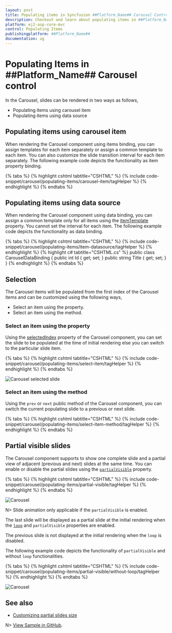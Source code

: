 ```yaml
---
layout: post
title: Populating items in Syncfusion ##Platform_Name## Carousel Control | Syncfusion
description: Checkout and learn about populating items in ##Platform_Name## Carousel control of Syncfusion Essential JS 2 and more details.
platform: ej2-asp-core-mvc
control: Populating Items
publishingplatform: ##Platform_Name##
documentation: ug
---
```


# Populating Items in ##Platform_Name## Carousel control

In the Carousel, slides can be rendered in two ways as follows,

* Populating items using carousel item
* Populating items using data source

## Populating items using carousel item

When rendering the Carousel component using items binding, you can assign templates for each item separately or assign a common template to each item. You can also customize the slide transition interval for each item separately. The following example code depicts the functionality as item property binding.

{% tabs %}
{% highlight cshtml tabtitle="CSHTML" %}
{% include code-snippet/carousel/populating-items/carousel-item/tagHelper %}
{% endhighlight %}
{% endtabs %}

## Populating items using data source

When rendering the Carousel component using data binding, you can assign a common template only for all items using the [itemTemplate](https://help.syncfusion.com/cr/aspnetcore-js2/Syncfusion.EJ2.Navigations.Carousel.html#Syncfusion_EJ2_Navigations_Carousel_ItemTemplate) property. You cannot set the interval for each item. The following example code depicts the functionality as data binding.

{% tabs %}
{% highlight cshtml tabtitle="CSHTML" %}
{% include code-snippet/carousel/populating-items/item-datasource/tagHelper %}
{% endhighlight %}
{% highlight c# tabtitle="CSHTML.cs" %}
public class CarouselDataBinding
{
    public int Id { get; set; }
    public string Title { get; set; }
}
{% endhighlight %}
{% endtabs %}

## Selection

The Carousel items will be populated from the first index of the Carousel items and can be customized using the following ways,

* Select an item using the property.
* Select an item using the method.

### Select an item using the property

Using the [selectedIndex](https://help.syncfusion.com/cr/aspnetcore-js2/Syncfusion.EJ2.Navigations.Carousel.html#Syncfusion_EJ2_Navigations_Carousel_SelectedIndex) property of the Carousel component, you can set the slide to be populated at the time of initial rendering else you can switch to the particular slide item.

{% tabs %}
{% highlight cshtml tabtitle="CSHTML" %}
{% include code-snippet/carousel/populating-items/select-item/tagHelper %}
{% endhighlight %}
{% endtabs %}

![Carousel selected slide](images/selected_index.png)

### Select an item using the method

Using the `prev` or `next` public method of the Carousel component, you can switch the current populating slide to a previous or next slide.

{% tabs %}
{% highlight cshtml tabtitle="CSHTML" %}
{% include code-snippet/carousel/populating-items/select-item-method/tagHelper %}
{% endhighlight %}
{% endtabs %}

## Partial visible slides

The Carousel component supports to show one complete slide and a partial view of adjacent (previous and next) slides at the same time. You can enable or disable the partial slides using the [`partialVisible`](https://help.syncfusion.com/cr/aspnetcore-js2/syncfusion.ej2.navigations.carousel.html#Syncfusion_EJ2_Navigations_Carousel_PartialVisible) property.

{% tabs %}
{% highlight cshtml tabtitle="CSHTML" %}
{% include code-snippet/carousel/populating-items/partial-visible/tagHelper %}
{% endhighlight %}
{% endtabs %}

![Carousel](./images/partial-visible.jpg)

N> Slide animation only applicable if the `partialVisible` is enabled.

The last slide will be displayed as a partial slide at the initial rendering when the [`loop`](https://help.syncfusion.com/cr/aspnetcore-js2/syncfusion.ej2.navigations.carousel.html#Syncfusion_EJ2_Navigations_Carousel_Loop) and `partialVisible` properties are enabled.

The previous slide is not displayed at the initial rendering when the `loop` is disabled.

The following example code depicts the functionality of `partialVisible` and without `loop` functionalities.

{% tabs %}
{% highlight cshtml tabtitle="CSHTML" %}
{% include code-snippet/carousel/populating-items/partial-visible/without-loop/tagHelper %}
{% endhighlight %}
{% endtabs %}

![Carousel](./images/without-loop.jpg)

## See also

* [Customizing partial slides size](./styles-and-appearance/#customizing-partial-slides-size)

N> [View Sample in GitHub](https://github.com/SyncfusionExamples/ASP-NET-Core-UG-Examples/tree/main/Carousel/CarouselUGSample).
